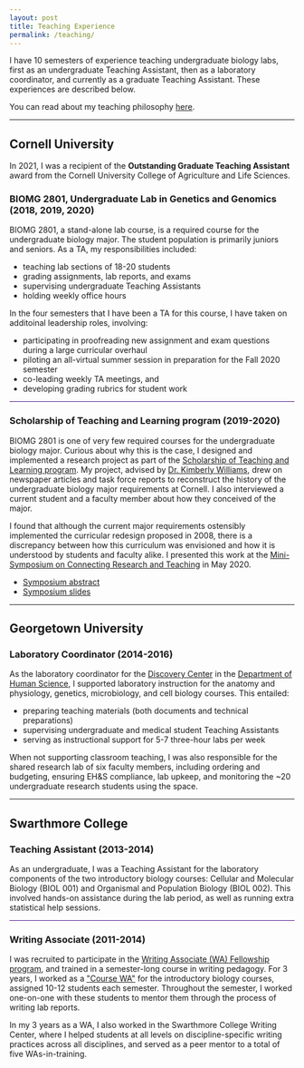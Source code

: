 ```yaml
---
layout: post
title: Teaching Experience
permalink: /teaching/
---
```


I have 10 semesters of experience teaching undergraduate biology labs, first as an undergraduate Teaching Assistant, then as a laboratory
coordinator, and currently as a graduate Teaching Assistant. These experiences are described below.

<p> You can read about my teaching philosophy 
<a class="light-bg" href="/files/Teaching_Philosophy.pdf" target="_blank" rel="noopener noreferrer">here</a>.

<hr>

<h2> Cornell University </h2>

<p> In 2021, I was a recipient of the <b>Outstanding Graduate Teaching Assistant</b> award from the Cornell University College of Agriculture and Life Sciences.

<h3> BIOMG 2801, Undergraduate Lab in Genetics and Genomics (2018, 2019, 2020)</h3>

<p> BIOMG 2801, a stand-alone lab course, is a required course for the undergraduate biology major. The student population is primarily 
  juniors and seniors. As a TA, my responsibilities included:
  
  <ul>
    <li> teaching lab sections of 18-20 students </li>
    <li> grading assignments, lab reports, and exams </li>
    <li> supervising undergraduate Teaching Assistants </li>
    <li> holding weekly office hours </li>
  </ul>
  
<p> In the four semesters that I have been a TA for this course, I have taken on additoinal leadership roles, involving:
  
  <ul>
    <li> participating in proofreading new assignment and exam questions during a large curricular overhaul</li>
    <li> piloting an all-virtual summer session in preparation for the Fall 2020 semester</li>
    <li> co-leading weekly TA meetings, and</li>
    <li> developing grading rubrics for student work</li>
  </ul>
  
<hr style="height:1px; border:none; color:#4A1486; background-color:#4A1486;">

<h3> Scholarship of Teaching and Learning program (2019-2020)</h3>
  
<p> BIOMG 2801 is one of very few required courses for the undergraduate biology major. Curious about why this is the case, I designed and 
  implemented a research project as part of the <a class="light-bg" href="https://futurefaculty.cornell.edu/programs/local-programs/scholarship-of-teaching-
  and-learning-program/" target="_blank" rel="noopener noreferrer">Scholarship of Teaching and Learning program</a>. My project, advised
  by <a class="light-bg" href="https://www.educationalsolutionscny.com/dr-kimberly-williams.html" target="_blank" rel="noopener noreferrer">Dr. Kimberly 
  Williams</a>, drew on newspaper articles and task force reports to reconstruct the history of the undergraduate biology major
  requirements at Cornell. I also interviewed a current student and a faculty member about how they conceived of the major.

<p> I found that although the current major requirements ostensibly implemented the curricular redesign proposed in 2008, there is a
  discrepancy between how this curriculum was envisioned and how it is understood by students and faculty alike. I
  presented this work at the <a class="light-bg" href="https://futurefaculty.cornell.edu/community/participants/sotl-practitioners/" target="_blank"
                                rel="noopener noreferrer">Mini-Symposium on Connecting Research and Teaching</a> in May 2020.
  
  <ul>
    <li><a class="light-bg" href="/files/SoTL_abstract.pdf" target="_blank" rel="noopener noreferrer"> Symposium abstract</a></li>
    <li><a class="light-bg" href="/files/SoTL_Symposium_2020.pdf" target="_blank" rel="noopener noreferrer"> Symposium slides</a></li>
  </ul>
 
 <hr>

<h2> Georgetown University </h2>
<h3> Laboratory Coordinator (2014-2016) </h3>
  
<p> As the laboratory coordinator for the <a class="light-bg" href="https://nhs.georgetown.edu/research-learning-community/discovery-center/" 
                                             target="_blank" rel="noopener noreferrer">Discovery Center</a> in the
  <a class="light-bg" href="https://nhs.georgetown.edu/about/human-science-department/" 
                                             target="_blank" rel="noopener noreferrer">Department of Human Science</a>,
  I supported laboratory instruction for the anatomy and physiology, genetics, microbiology, and cell biology courses. This entailed:
  
  <ul>
    <li> preparing teaching materials (both documents and technical preparations)</li>
    <li> supervising undergraduate and medical student Teaching Assistants</li>
    <li> serving as instructional support for 5-7 three-hour labs per week</li>
  </ul>
  
  When not supporting classroom teaching, I was also responsible for the shared research lab of six faculty members, including
  ordering and budgeting, ensuring EH&S compliance, lab upkeep, and monitoring the ~20 undergraduate research students using the space.

<hr>

<h2> Swarthmore College </h2>

<h3> Teaching Assistant (2013-2014) </h3>
<p> As an undergraduate, I was a Teaching Assistant for the laboratory components of the two introductory biology courses: Cellular and Molecular Biology (BIOL 001) and Organismal and Population Biology (BIOL 002). This involved hands-on assistance during the lab period, as 
  well as running extra statistical help sessions.
  
<hr style="height:1px; border:none; color:#4A1486; background-color:#4A1486;">

<h3> Writing Associate (2011-2014) </h3>
<p> I was recruited to participate in the <a class="light-bg" href="https://www.swarthmore.edu/writing/writing-associate-fellows" 
                          target="_blank" rel="noopener noreferrer">Writing Associate (WA) Fellowship program</a>, 
  and trained in a semester-long course in writing pedagogy. For 3 years, I worked as a
  <a class="light-bg" href="https://www.swarthmore.edu/writing/course-wa-program" target="_blank" rel="noopener noreferrer">"Course WA"</a> for the 
  introductory biology courses, assigned 10-12 students each semester. Throughout the semester, I worked one-on-one with these students 
  to mentor them through the process of writing lab reports.
  
 <p> In my 3 years as a WA, I also worked in the Swarthmore College Writing Center, where I helped students at all levels on 
   discipline-specific writing practices across all disciplines, and served as a peer mentor to a total of five WAs-in-training.
